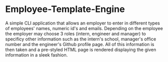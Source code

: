 # Employee-Template-Engine

A simple CLI application that allows an employer to enter in different types of employees' names, numeric id's and emails. Depending on the employee the employer may choose 3 roles (intern, engineer and manager) to specificy other information such as the intern's school, manager's office number and the engineer's Github profile page. All of this information is then taken and a pre-styled HTML page is rendered displaying the given information in a sleek fashion.
